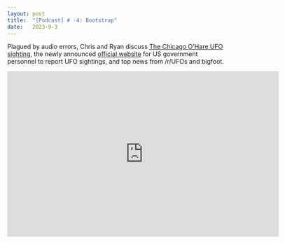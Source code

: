 ```yaml
---
layout: post
title:  "[Podcast] # -4: Bootstrap"
date:   2023-9-3
---
```


<p class="intro"><span class="dropcap"></span>Plagued by audio errors, Chris and Ryan discuss <a href="https://www.wikiwand.com/en/2006_O%27Hare_International_Airport_UFO_sighting">The Chicago O'Hare UFO sighting</a>, the newly announced <a href="https://www.space.com/pentagon-ufo-office-new-website-report-sighting">official website</a> for US government personnel to report UFO sightings, and top news from /r/UFOs and bigfoot.</p>

<center>
<iframe src="https://player.twitch.tv/?video=1916497539&parent=www.thisweekinredacted.com" frameborder="0" allowfullscreen="true" scrolling="no" height="378" width="620"></iframe>
</center>